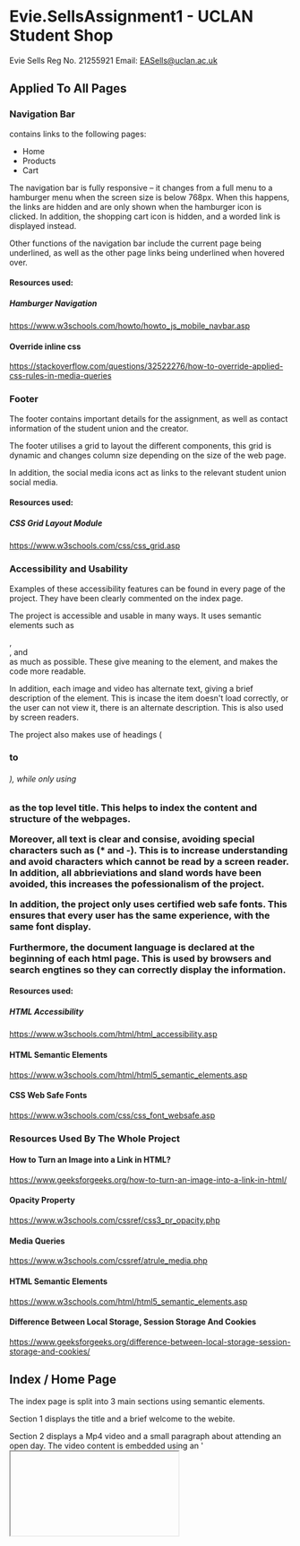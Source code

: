 # Evie.SellsAssignment1 - UCLAN Student Shop 
Evie Sells
Reg No. 21255921 
Email: EASells@uclan.ac.uk

## Applied To All Pages
### Navigation  Bar
contains links to the following pages:
-	Home
-	Products 
-	Cart

The navigation bar is fully responsive – it changes from a full menu to a hamburger menu when  the screen size is below 768px.  When this happens, the links are hidden and are only shown when the hamburger icon is clicked. In addition, the shopping cart icon is hidden, and a worded link is displayed instead.

Other functions of the navigation bar include the current page being underlined, as well as the other page links being underlined when hovered over.

#### Resources used:
##### Hamburger Navigation
https://www.w3schools.com/howto/howto_js_mobile_navbar.asp

#### Override inline css
https://stackoverflow.com/questions/32522276/how-to-override-applied-css-rules-in-media-queries 




### Footer
The footer contains important details for the assignment, as well as contact information of the student union and the creator.

The footer utilises a grid to layout the different components, this grid is dynamic and changes column size depending on the size of the web page.

In addition,  the social media icons act as links to the relevant student union social media.

#### Resources used:
##### CSS Grid Layout Module
https://www.w3schools.com/css/css_grid.asp 




### Accessibility and Usability
Examples of these accessibility features can be found in every page of the project. They have been clearly commented on the index page.

The project is accessible and usable in many ways.
It uses semantic elements such as <nav>, <footer>, and <section> as much as possible. These give meaning to the element, and makes the code more readable.

In addition, each image and video has alternate text, giving a brief description of the element. This is incase the item doesn't load correctly, or the user can not view it, there is an alternate description. This is also used by screen readers. 

The project also makes use of headings (<h1> to <h6>), while only using <h1> as the top level title. This helps to index the content and structure of the webpages.

Moreover, all text is clear and consise, avoiding special characters such as (* and -). This is to increase understanding and avoid characters which cannot be read by a screen reader. In addition, all abbrieviations and sland words have been avoided, this increases the pofessionalism of the project. 

In addition, the project only uses certified web safe fonts. This ensures that every user has the same experience, with the same font display.

Furthermore, the document language is declared at the beginning of each html page. This is used by browsers and search engtines so they can correctly display the information. 

#### Resources used:
##### HTML Accessibility
https://www.w3schools.com/html/html_accessibility.asp

#### HTML Semantic Elements
https://www.w3schools.com/html/html5_semantic_elements.asp

#### CSS Web Safe Fonts
https://www.w3schools.com/css/css_font_websafe.asp




### Resources Used By The Whole Project
#### How to Turn an Image into a Link in HTML?
https://www.geeksforgeeks.org/how-to-turn-an-image-into-a-link-in-html/

#### Opacity Property
https://www.w3schools.com/cssref/css3_pr_opacity.php 

#### Media Queries
https://www.w3schools.com/cssref/atrule_media.php 

#### HTML Semantic Elements
https://www.w3schools.com/html/html5_semantic_elements.asp

#### Difference Between Local Storage, Session Storage And Cookies
https://www.geeksforgeeks.org/difference-between-local-storage-session-storage-and-cookies/




## Index / Home Page
The index page is split into 3 main sections using semantic elements.

Section 1 displays the title and a brief welcome to the webite.

Section 2 displays a Mp4 video and a small paragraph about attending an open day. The video content is embedded using an '<iframe>'. In addition, there is a link which will take the user to the following website when clicked. https://www.uclan.ac.uk/open-days. This page outlines the open days of the university.

Section 3 displays a YouTube video which has been embedded using an '<iframe>'. This section also contains a brief discription about Preston, as well as a lik to the following page. https://www.uclan.ac.uk/campuses/preston. This page describes the Preston Campus.

### Resources Used
#### IFrame
https://www.w3schools.com/html/html_iframe.asp

#### University of Central Lancashire Information
https://en.wikipedia.org/wiki/University_of_Central_Lancashire




## Products Page ---- NOT COMPLETED
This page contains information of all of the available products in the shop. 

Each product is contained in a product card, which displays the image, name, price and colour of each item.  There is also a read more link, which when clicked gets the id of the item and stores it in session storage. Moreover 

### Resources Used
#### Scroll to the top of the page using JavaScript/jQuery
https://www.geeksforgeeks.org/scroll-to-the-top-of-the-page-using-javascript-jquery/

#### CSS Flexbox Layout Guide
https://css-tricks.com/snippets/css/a-guide-to-flexbox/ 

#### Scroll to top of page
https://www.geeksforgeeks.org/scroll-to-the-top-of-the-page-using-javascript-jquery/




## Item Page ---- NOT COMPLETED
PRODUCT CONTAINER
The product container displays the item on the page. Details of the item such as its image, name, price, colour and description are also shown. The program iterates through each item in each 

ADD TO CART

BACK TO PAGE

FILLER BOX


### Resources Used
#### How do I call a JavaScript function on page load?
https://www.tutorialspoint.com/how-do-i-call-a-javascript-function-on-page-load 

#### Window scrollTo()
https://www.w3schools.com/jsref/met_win_scrollto.asp 




## Cart Page ---- NOT COMPLETED

ITEM CART CONTAINER

TOTAL PRICE

BAG EMPTY MESSAGE

FILLER BOX
 

### Resources Used
#### HTML DOM offsetHeight Property
https://www.geeksforgeeks.org/html-dom-offsetheight-property/

#### JavaScript parseFloat()
https://www.w3schools.com/jsref/jsref_parsefloat.asp

#### How to parse float with two decimal places in javascript?
https://stackoverflow.com/questions/4435170/how-to-parse-float-with-two-decimal-places-in-javascript

#### Remove a Character From String in JavaScript
https://www.geeksforgeeks.org/how-to-remove-a-character-from-string-in-javascript/

#### Splice
//https://www.w3schools.com/jsref/jsref_splice.asp




## README ---- NOT COMPLETED

### Resources Used
#### Make a README
https://www.makeareadme.com/#name 